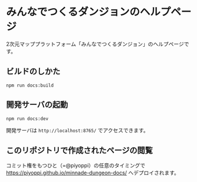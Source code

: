 # みんなでつくるダンジョンのヘルプページ

2次元マッププラットフォーム「みんなでつくるダンジョン」のヘルプページです。

## ビルドのしかた
 
```
npm run docs:build
```

## 開発サーバの起動

```
npm run docs:dev
```

開発サーバは `http://localhost:8765/` でアクセスできます。

## このリポジトリで作成されたページの閲覧

コミット権をもつひと（=@piyoppi）の任意のタイミングで https://piyoppi.github.io/minnade-dungeon-docs/ へデプロイされます。
